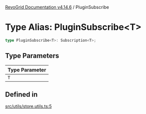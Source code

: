 [RevoGrid Documentation v4.14.6](README.md) / PluginSubscribe

# Type Alias: PluginSubscribe\<T\>

```ts
type PluginSubscribe<T>: Subscription<T>;
```

## Type Parameters

| Type Parameter |
| ------ |
| `T` |

## Defined in

[src/utils/store.utils.ts:5](https://github.com/revolist/revogrid/blob/62db573a68fb44a3482895267c8cda1c54f2f4d4/src/utils/store.utils.ts#L5)
